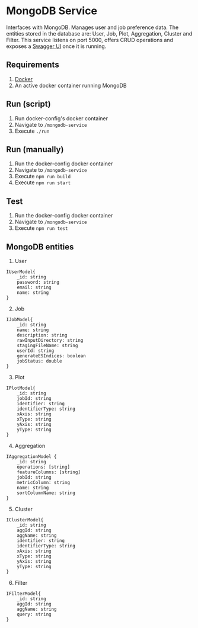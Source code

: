 # MongoDB Service
Interfaces with MongoDB. Manages user and job preference data. The entities stored in the database are: User, Job, Plot, Aggregation, Cluster and Filter. This service listens on port 5000, offers CRUD operations and exposes a [Swagger UI](http://localhost:5000/ms/swagger/#/) once it is running.

## Requirements
1. [Docker](https://www.docker.com/)
2. An active docker container running MongoDB

## Run (script)
1. Run docker-config's docker container
2. Navigate to `/mongodb-service`
3. Execute `./run`

## Run (manually)
1. Run the docker-config docker container
2. Navigate to `/mongodb-service`
3. Execute `npm run build`
4. Execute `npm run start`

## Test
1. Run the docker-config docker container
2. Navigate to `/mongodb-service`
3. Execute `npm run test`

## MongoDB entities

1. User
```
IUserModel{
    _id: string
    password: string
    email: string
    name: string
}
```

2. Job
```
IJobModel{
    _id: string
    name: string
    description: string
    rawInputDirectory: string
    stagingFileName: string
    userId: string
    generateESIndices: boolean
    jobStatus: double
}
```

3. Plot
```
IPlotModel{
    _id: string
    jobId: string
    identifier: string
    identifierType: string
    xAxis: string
    xType: string
    yAxis: string
    yType: string
}
```

4. Aggregation
```
IAggregationModel {
    _id: string
    operations: [string]
    featureColumns: [string]
    jobId: string
    metricColumn: string
    name: string
    sortColumnName: string
}
```

5. Cluster
```
IClusterModel{
    _id: string
    aggId: string
    aggName: string
    identifier: string
    identifierType: string
    xAxis: string
    xType: string
    yAxis: string
    yType: string
}
```

6. Filter
```
IFilterModel{
    _id: string
    aggId: string
    aggName: string
    query: string
}
```